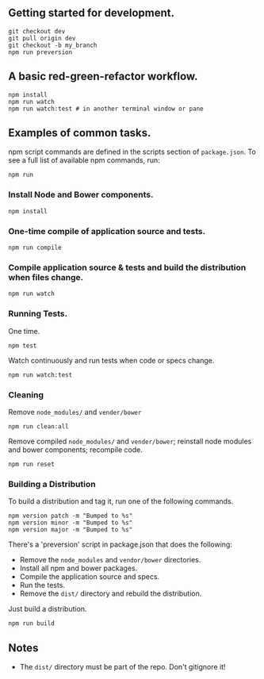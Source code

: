 ## Getting started for development.

```
git checkout dev
git pull origin dev
git checkout -b my_branch
npm run preversion
```

## A basic red-green-refactor workflow.

```
npm install
npm run watch
npm run watch:test # in another terminal window or pane
```

## Examples of common tasks.

npm script commands are defined in the scripts section of `package.json`.
To see a full list of available npm commands, run:

```
npm run
```

### Install Node and Bower components.

```
npm install
```

### One-time compile of application source and tests.

```
npm run compile
```

### Compile application source & tests and build the distribution when files change.

```
npm run watch
```

### Running Tests.

One time.

```
npm test
```

Watch continuously and run tests when code or specs change.

```
npm run watch:test
```

### Cleaning

Remove `node_modules/` and `vender/bower`

```
npm run clean:all
```

Remove compiled `node_modules/` and `vender/bower`; reinstall
node modules and bower components; recompile code.

```
npm run reset
```

### Building a Distribution

To build a distribution and tag it, run one of the following commands.

```
npm version patch -m "Bumped to %s"
npm version minor -m "Bumped to %s"
npm version major -m "Bumped to %s"
```

There's a 'preversion' script in package.json that does the following:
  - Remove the `node_modules` and `vendor/bower` directories.
  - Install all npm and bower packages.
  - Compile the application source and specs.
  - Run the tests.
  - Remove the `dist/` directory and rebuild the distribution.

Just build a distribution.

```
npm run build
```

## Notes
  - The `dist/` directory must be part of the repo. Don't gitignore it!
